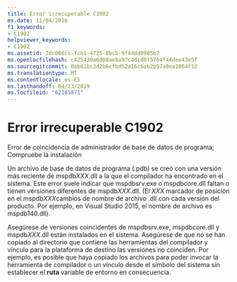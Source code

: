 ```yaml
---
title: Error irrecuperable C1902
ms.date: 11/04/2016
f1_keywords:
- C1902
helpviewer_keywords:
- C1902
ms.assetid: 2dc066cc-fcb1-4725-8bcb-9f44dd0905b7
ms.openlocfilehash: c425430a6d08ae8a97c4dcd0f5764f44dee43e5f
ms.sourcegitcommit: 0ab61bc3d2b6cfbd52a16c6ab2b97a8ea1864f12
ms.translationtype: MT
ms.contentlocale: es-ES
ms.lasthandoff: 04/23/2019
ms.locfileid: "62165871"
---
```

# <a name="fatal-error-c1902"></a>Error irrecuperable C1902

Error de coincidencia de administrador de base de datos de programa; Compruebe la instalación

Un archivo de base de datos de programa (.pdb) se creó con una versión más reciente de mspdb*XXX*.dll a la que el compilador ha encontrado en el sistema. Este error suele indicar que mspdbsrv.exe o mspdbcore.dll faltan o tienen versiones diferentes de mspdb*XXX*.dll. (El *XXX* marcador de posición en el mspdb*XXX*cambios de nombre de archivo .dll con cada versión del producto. Por ejemplo, en Visual Studio 2015, el nombre de archivo es mspdb140.dll).

Asegúrese de versiones coincidentes de mspdbsrv.exe, mspdbcore.dll y mspdb*XXX*.dll están instalados en el sistema. Asegúrese de que no se han copiado al directorio que contiene las herramientas del compilador y vínculo para la plataforma de destino las versiones no coinciden. Por ejemplo, es posible que haya copiado los archivos para poder invocar la herramienta de compilador o un vínculo desde el símbolo del sistema sin establecer el **ruta** variable de entorno en consecuencia.